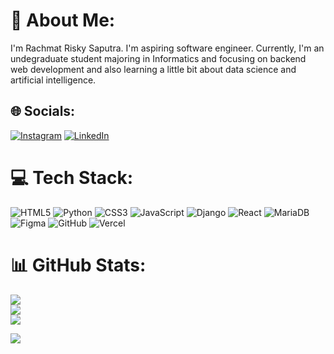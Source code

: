 # 💫 About Me:
I'm Rachmat Risky Saputra. I'm aspiring software engineer. Currently, I'm an undegraduate student majoring in Informatics and focusing on backend web development and also learning a little bit about data science and artificial intelligence.


## 🌐 Socials:
[![Instagram](https://img.shields.io/badge/Instagram-%23E4405F.svg?logo=Instagram&logoColor=white)](https://instagram.com/https://www.instagram.com/rahmtris/) [![LinkedIn](https://img.shields.io/badge/LinkedIn-%230077B5.svg?logo=linkedin&logoColor=white)](https://linkedin.com/in/https://www.linkedin.com/in/rhmts/) 

# 💻 Tech Stack:
![HTML5](https://img.shields.io/badge/html5-%23E34F26.svg?style=for-the-badge&logo=html5&logoColor=white) ![Python](https://img.shields.io/badge/python-3670A0?style=for-the-badge&logo=python&logoColor=ffdd54) ![CSS3](https://img.shields.io/badge/css3-%231572B6.svg?style=for-the-badge&logo=css3&logoColor=white) ![JavaScript](https://img.shields.io/badge/javascript-%23323330.svg?style=for-the-badge&logo=javascript&logoColor=%23F7DF1E) ![Django](https://img.shields.io/badge/django-%23092E20.svg?style=for-the-badge&logo=django&logoColor=white) ![React](https://img.shields.io/badge/react-%2320232a.svg?style=for-the-badge&logo=react&logoColor=%2361DAFB) ![MariaDB](https://img.shields.io/badge/MariaDB-003545?style=for-the-badge&logo=mariadb&logoColor=white) ![Figma](https://img.shields.io/badge/figma-%23F24E1E.svg?style=for-the-badge&logo=figma&logoColor=white) ![GitHub](https://img.shields.io/badge/github-%23121011.svg?style=for-the-badge&logo=github&logoColor=white) ![Vercel](https://img.shields.io/badge/vercel-%23000000.svg?style=for-the-badge&logo=vercel&logoColor=white)
# 📊 GitHub Stats:
![](https://github-readme-stats.vercel.app/api?username=rhmtspr&theme=react&hide_border=false&include_all_commits=false&count_private=false)<br/>
![](https://github-readme-streak-stats.herokuapp.com/?user=rhmtspr&theme=react&hide_border=false)<br/>
![](https://github-readme-stats.vercel.app/api/top-langs/?username=rhmtspr&theme=react&hide_border=false&include_all_commits=false&count_private=false&layout=compact)


[![](https://visitcount.itsvg.in/api?id=rhmtspr&icon=0&color=6)](https://visitcount.itsvg.in)

<!-- Proudly created with GPRM ( https://gprm.itsvg.in ) -->
